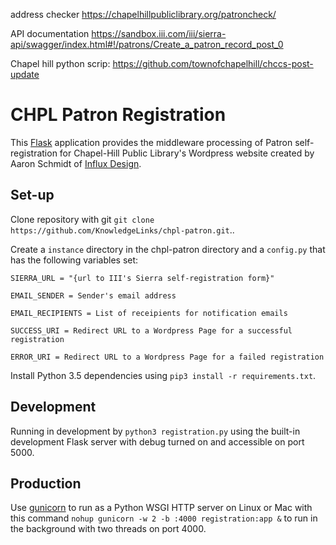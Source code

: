 address checker 
https://chapelhillpubliclibrary.org/patroncheck/

API documentation 
https://sandbox.iii.com/iii/sierra-api/swagger/index.html#!/patrons/Create_a_patron_record_post_0

Chapel hill python scrip: https://github.com/townofchapelhill/chccs-post-update

[FLSK]: http://flask.pocoo.org/
[INFLUX]: http://wearefinflux.com/

# CHPL Patron Registration
This [Flask][FLSK] application provides the middleware processing of Patron
self-registration for Chapel-Hill Public Library's Wordpress website 
created by Aaron Schmidt of [Influx Design][INFLUX].

## Set-up
Clone repository with git `git clone https://github.com/KnowledgeLinks/chpl-patron.git`.. 

Create a `instance` directory in the chpl-patron directory and a `config.py` that has 
the following variables set:

    SIERRA_URL = "{url to III's Sierra self-registration form}"

    EMAIL_SENDER = Sender's email address

    EMAIL_RECIPIENTS = List of receipients for notification emails

    SUCCESS_URI = Redirect URL to a Wordpress Page for a successful registration

    ERROR_URI = Redirect URL to a Wordpress Page for a failed registration

Install Python 3.5 dependencies using `pip3 install -r requirements.txt`.
 
## Development
Running in development by `python3 registration.py` using the built-in development
Flask server with debug turned on and accessible on port 5000.

## Production
Use [gunicorn](http://gunicorn.org/) to run as a Python WSGI HTTP server on Linux 
or Mac with this command `nohup gunicorn -w 2 -b :4000 registration:app &` to run in the 
background with two threads on port 4000. 
